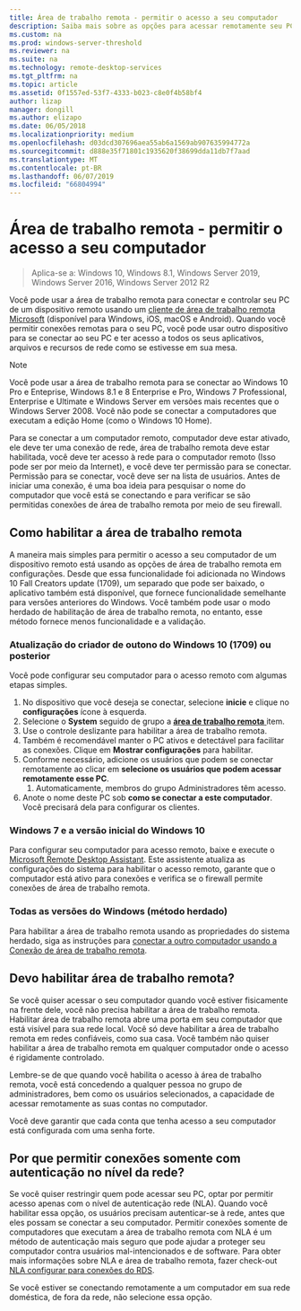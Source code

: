 ```yaml
---
title: Área de trabalho remota - permitir o acesso a seu computador
description: Saiba mais sobre as opções para acessar remotamente seu PC
ms.custom: na
ms.prod: windows-server-threshold
ms.reviewer: na
ms.suite: na
ms.technology: remote-desktop-services
ms.tgt_pltfrm: na
ms.topic: article
ms.assetid: 0f1557ed-53f7-4333-b023-c8e0f4b58bf4
author: lizap
manager: dongill
ms.author: elizapo
ms.date: 06/05/2018
ms.localizationpriority: medium
ms.openlocfilehash: d03dcd307696aea55ab6a1569ab907635994772a
ms.sourcegitcommit: d888e35f71801c1935620f38699dda11db7f7aad
ms.translationtype: MT
ms.contentlocale: pt-BR
ms.lasthandoff: 06/07/2019
ms.locfileid: "66804994"
---
```

# <a name="remote-desktop---allow-access-to-your-pc"></a>Área de trabalho remota - permitir o acesso a seu computador

>Aplica-se a: Windows 10, Windows 8.1, Windows Server 2019, Windows Server 2016, Windows Server 2012 R2

Você pode usar a área de trabalho remota para conectar e controlar seu PC de um dispositivo remoto usando um [cliente de área de trabalho remota Microsoft](remote-desktop-clients.md) (disponível para Windows, iOS, macOS e Android). Quando você permitir conexões remotas para o seu PC, você pode usar outro dispositivo para se conectar ao seu PC e ter acesso a todos os seus aplicativos, arquivos e recursos de rede como se estivesse em sua mesa.  

> [!NOTE]
> Você pode usar a área de trabalho remota para se conectar ao Windows 10 Pro e Enteprise, Windows 8.1 e 8 Enterprise e Pro, Windows 7 Professional, Enterprise e Ultimate e Windows Server em versões mais recentes que o Windows Server 2008. Você não pode se conectar a computadores que executam a edição Home (como o Windows 10 Home). 

Para se conectar a um computador remoto, computador deve estar ativado, ele deve ter uma conexão de rede, área de trabalho remota deve estar habilitada, você deve ter acesso à rede para o computador remoto (Isso pode ser por meio da Internet), e você deve ter permissão para se conectar. Permissão para se conectar, você deve ser na lista de usuários. Antes de iniciar uma conexão, é uma boa ideia para pesquisar o nome do computador que você está se conectando e para verificar se são permitidas conexões de área de trabalho remota por meio de seu firewall.

## <a name="how-to-enable-remote-desktop"></a>Como habilitar a área de trabalho remota

A maneira mais simples para permitir o acesso a seu computador de um dispositivo remoto está usando as opções de área de trabalho remota em configurações. Desde que essa funcionalidade foi adicionada no Windows 10 Fall Creators update (1709), um separado que pode ser baixado, o aplicativo também está disponível, que fornece funcionalidade semelhante para versões anteriores do Windows. Você também pode usar o modo herdado de habilitação de área de trabalho remota, no entanto, esse método fornece menos funcionalidade e a validação.

### <a name="windows-10-fall-creator-update-1709-or-later"></a>Atualização do criador de outono do Windows 10 (1709) ou posterior

Você pode configurar seu computador para o acesso remoto com algumas etapas simples.
1. No dispositivo que você deseja se conectar, selecione **inicie** e clique no **configurações** ícone à esquerda.
2. Selecione o **System** seguido de grupo a [ **área de trabalho remota** ](ms-settings:remotedesktop) item.
3. Use o controle deslizante para habilitar a área de trabalho remota.
4. Também é recomendável manter o PC ativos e detectável para facilitar as conexões. Clique em **Mostrar configurações** para habilitar.
5. Conforme necessário, adicione os usuários que podem se conectar remotamente ao clicar em **selecione os usuários que podem acessar remotamente esse PC**.
   1. Automaticamente, membros do grupo Administradores têm acesso.
6. Anote o nome deste PC sob **como se conectar a este computador**. Você precisará dela para configurar os clientes.

### <a name="windows-7-and-early-version-of-windows-10"></a>Windows 7 e a versão inicial do Windows 10

Para configurar seu computador para acesso remoto, baixe e execute o [Microsoft Remote Desktop Assistant](https://www.microsoft.com/download/details.aspx?id=50042). Este assistente atualiza as configurações do sistema para habilitar o acesso remoto, garante que o computador está ativo para conexões e verifica se o firewall permite conexões de área de trabalho remota. 

### <a name="all-versions-of-windows-legacy-method"></a>Todas as versões do Windows (método herdado)

Para habilitar a área de trabalho remota usando as propriedades do sistema herdado, siga as instruções para [conectar a outro computador usando a Conexão de área de trabalho remota](https://windows.microsoft.com/windows/remote-desktop-connection-faq).

## <a name="should-i-enable-remote-desktop"></a>Devo habilitar área de trabalho remota?

Se você quiser acessar o seu computador quando você estiver fisicamente na frente dele, você não precisa habilitar a área de trabalho remota. Habilitar área de trabalho remota abre uma porta em seu computador que está visível para sua rede local. Você só deve habilitar a área de trabalho remota em redes confiáveis, como sua casa. Você também não quiser habilitar a área de trabalho remota em qualquer computador onde o acesso é rigidamente controlado.

Lembre-se de que quando você habilita o acesso à área de trabalho remota, você está concedendo a qualquer pessoa no grupo de administradores, bem como os usuários selecionados, a capacidade de acessar remotamente as suas contas no computador.

Você deve garantir que cada conta que tenha acesso a seu computador está configurada com uma senha forte.

## <a name="why-allow-connections-only-with-network-level-authentication"></a>Por que permitir conexões somente com autenticação no nível da rede? 

Se você quiser restringir quem pode acessar seu PC, optar por permitir acesso apenas com o nível de autenticação rede (NLA). Quando você habilitar essa opção, os usuários precisam autenticar-se à rede, antes que eles possam se conectar a seu computador. Permitir conexões somente de computadores que executam a área de trabalho remota com NLA é um método de autenticação mais seguro que pode ajudar a proteger seu computador contra usuários mal-intencionados e de software. Para obter mais informações sobre NLA e área de trabalho remota, fazer check-out [NLA configurar para conexões do RDS](https://technet.microsoft.com/library/cc732713(v=ws.11).aspx).

Se você estiver se conectando remotamente a um computador em sua rede doméstica, de fora da rede, não selecione essa opção.

